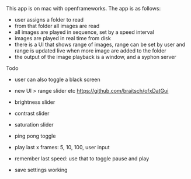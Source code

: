 This app is on mac with openframeworks. The app is as follows:
- user assigns a folder to read
- from that folder all images are read
- all images are played in sequence, set by a speed interval
- images are played in real time from disk
- there is a UI that shows range of images, range can be set by user and range is updated live when more image are added to the folder
- the output of the image playback is a window, and a syphon server 



Todo
- user can also toggle a black screen
- new UI > range slider etc
https://github.com/braitsch/ofxDatGui
- brightness slider
- contrast slider
- saturation slider

- ping pong toggle

- play last x frames: 5, 10, 100, user input

- remember last speed: use that to toggle pause and play

- save settings working
